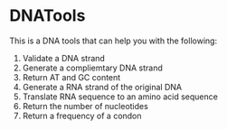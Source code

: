 # DNATools

This is a DNA tools that can help you with the following:

1. Validate a DNA strand
2. Generate a compliemtary DNA strand 
3. Return AT and GC content 
4. Generate a RNA strand of the original DNA
5. Translate RNA sequence to an amino acid sequence
6. Return the number of nucleotides
7. Return a frequency of a condon 

